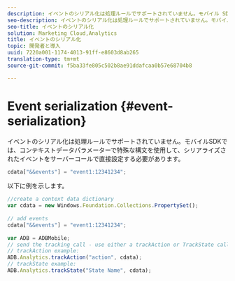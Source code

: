 ```yaml
---
description: イベントのシリアル化は処理ルールでサポートされていません。モバイル SDK では、コンテキストデータパラメーター内で特殊な構文を使用して、シリアル化されたイベントをサーバー呼び出しで直接設定する必要があります。
seo-description: イベントのシリアル化は処理ルールでサポートされていません。モバイル SDK では、コンテキストデータパラメーター内で特殊な構文を使用して、シリアル化されたイベントをサーバー呼び出しで直接設定する必要があります。
seo-title: イベントのシリアル化
solution: Marketing Cloud,Analytics
title: イベントのシリアル化
topic: 開発者と導入
uuid: 7220a001-1174-4013-91ff-e8603d8ab265
translation-type: tm+mt
source-git-commit: f5ba33fe805c502b8ae91ddafcaa0b57e68704b8

---
```



# Event serialization {#event-serialization}

イベントのシリアル化は処理ルールでサポートされていません。モバイルSDKでは、コンテキストデータパラメーターで特殊な構文を使用して、シリアライズされたイベントをサーバーコールで直接設定する必要があります。

```js
cdata["&&events"] = "event1:12341234";
```

以下に例を示します。

```js
//create a context data dictionary 
var cdata = new Windows.Foundation.Collections.PropertySet(); 
 
// add events 
cdata["&&events"] = "event1:12341234"; 
 
var ADB = ADBMobile; 
// send the tracking call - use either a trackAction or TrackState call. 
// trackAction example: 
ADB.Analytics.trackAction("action", cdata); 
// trackState example: 
ADB.Analytics.trackState("State Name", cdata);
```

